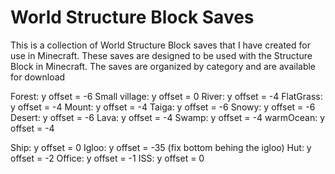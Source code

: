 # World Structure Block Saves

This is a collection of World Structure Block saves that I have created for use in Minecraft. These saves are designed to be used with the Structure Block in Minecraft. The saves are organized by category and are available for download


Forest: y offset = -6
Small village: y offset = 0
River: y offset = -4
FlatGrass: y offset = -4
Mount: y offset = -4
Taiga: y offset = -6
Snowy: y offset = -6
Desert: y offset = -6
Lava: y offset = -4
Swamp: y offset = -4
warmOcean: y offset = -4


Ship: y offset = 0
Igloo: y offset = -35 (fix bottom behing the igloo)
Hut: y offset = -2
Office: y offset = -1
ISS: y offset = 0
